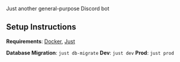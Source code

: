 Just another general-purpose Discord bot

## Setup Instructions
**Requirements**: [Docker](https://www.docker.com/), [Just](https://github.com/casey/just)

**Database Migration**: `just db-migrate`
**Dev**: `just dev`
**Prod**: `just prod`

